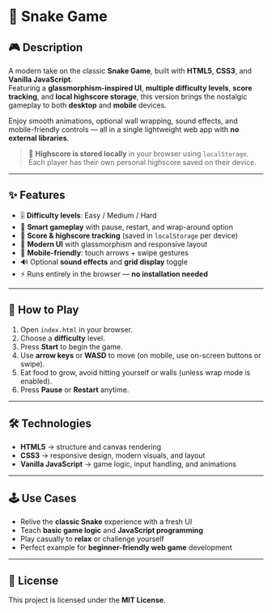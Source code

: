 # 🐍 Snake Game

## 🎮 Description
A modern take on the classic **Snake Game**, built with **HTML5**, **CSS3**, and **Vanilla JavaScript**.  
Featuring a **glassmorphism-inspired UI**, **multiple difficulty levels**, **score tracking**, and **local highscore storage**, this version brings the nostalgic gameplay to both **desktop** and **mobile** devices.

Enjoy smooth animations, optional wall wrapping, sound effects, and mobile-friendly controls — all in a single lightweight web app with **no external libraries**.

> 💾 **Highscore is stored locally** in your browser using `localStorage`.  
> Each player has their own personal highscore saved on their device.

---

## ✨ Features
- 🎚 **Difficulty levels**: Easy / Medium / Hard  
- 🧠 **Smart gameplay** with pause, restart, and wrap-around option  
- 💯 **Score & highscore tracking** (saved in `localStorage` per device)  
- 🎨 **Modern UI** with glassmorphism and responsive layout  
- 📱 **Mobile-friendly**: touch arrows + swipe gestures  
- 🔊 Optional **sound effects** and **grid display** toggle  
- ⚡ Runs entirely in the browser — **no installation needed**  

---

## 🚀 How to Play
1. Open `index.html` in your browser.  
2. Choose a **difficulty** level.  
3. Press **Start** to begin the game.  
4. Use **arrow keys** or **WASD** to move (on mobile, use on-screen buttons or swipe).  
5. Eat food to grow, avoid hitting yourself or walls (unless wrap mode is enabled).  
6. Press **Pause** or **Restart** anytime.  

---

## 🛠️ Technologies
- **HTML5** → structure and canvas rendering  
- **CSS3** → responsive design, modern visuals, and layout  
- **Vanilla JavaScript** → game logic, input handling, and animations  

---

## 🕹️ Use Cases
- Relive the **classic Snake** experience with a fresh UI  
- Teach **basic game logic** and **JavaScript programming**  
- Play casually to **relax** or challenge yourself  
- Perfect example for **beginner-friendly web game** development  

---


## 📜 License
This project is licensed under the **MIT License**.

